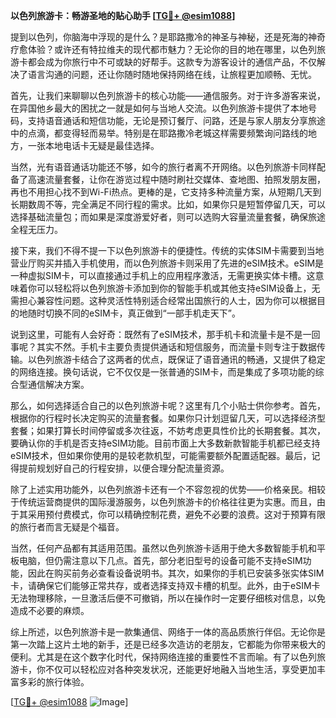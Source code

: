 **以色列旅游卡：畅游圣地的贴心助手 [[TG💪+ @esim1088](https://t.me/s/esim1088)]**

提到以色列，你脑海中浮现的是什么？是耶路撒冷的神圣与神秘，还是死海的神奇疗愈体验？或许还有特拉维夫的现代都市魅力？无论你的目的地在哪里，以色列旅游卡都会成为你旅行中不可或缺的好帮手。这款专为游客设计的通信产品，不仅解决了语言沟通的问题，还让你随时随地保持网络在线，让旅程更加顺畅、无忧。

首先，让我们来聊聊以色列旅游卡的核心功能——通信服务。对于许多游客来说，在异国他乡最大的困扰之一就是如何与当地人交流。以色列旅游卡提供了本地号码，支持语音通话和短信功能，无论是预订餐厅、问路，还是与家人朋友分享旅途中的点滴，都变得轻而易举。特别是在耶路撒冷老城这样需要频繁询问路线的地方，一张本地电话卡无疑是最佳选择。

当然，光有语音通话功能还不够，如今的旅行者离不开网络。以色列旅游卡同样配备了高速流量套餐，让你在游览过程中随时刷社交媒体、查地图、拍照发朋友圈，再也不用担心找不到Wi-Fi热点。更棒的是，它支持多种流量方案，从短期几天到长期数周不等，完全满足不同行程的需求。比如，如果你只是短暂停留几天，可以选择基础流量包；而如果是深度游爱好者，则可以选购大容量流量套餐，确保旅途全程无压力。

接下来，我们不得不提一下以色列旅游卡的便捷性。传统的实体SIM卡需要到当地营业厅购买并插入手机使用，而以色列旅游卡则采用了先进的eSIM技术。eSIM是一种虚拟SIM卡，可以直接通过手机上的应用程序激活，无需更换实体卡槽。这意味着你可以轻松将以色列旅游卡添加到你的智能手机或其他支持eSIM设备上，无需担心兼容性问题。这种灵活性特别适合经常出国旅行的人士，因为你可以根据目的地随时切换不同的eSIM卡，真正做到“一部手机走天下”。

说到这里，可能有人会好奇：既然有了eSIM技术，那手机卡和流量卡是不是一回事呢？其实不然。手机卡主要负责提供通话和短信服务，而流量卡则专注于数据传输。以色列旅游卡结合了这两者的优点，既保证了语音通讯的畅通，又提供了稳定的网络连接。换句话说，它不仅仅是一张普通的SIM卡，而是集成了多项功能的综合型通信解决方案。

那么，如何选择适合自己的以色列旅游卡呢？这里有几个小贴士供你参考。首先，根据你的行程时长决定购买的流量套餐。如果你只计划逗留几天，可以选择经济型套餐；如果打算长时间停留或多次往返，不妨考虑更具性价比的长期套餐。其次，要确认你的手机是否支持eSIM功能。目前市面上大多数新款智能手机都已经支持eSIM技术，但如果你使用的是较老款机型，可能需要额外配置适配器。最后，记得提前规划好自己的行程安排，以便合理分配流量资源。

除了上述实用功能外，以色列旅游卡还有一个不容忽视的优势——价格亲民。相较于传统运营商提供的国际漫游服务，以色列旅游卡的价格往往更为实惠。而且，由于其采用预付费模式，你可以精确控制花费，避免不必要的浪费。这对于预算有限的旅行者而言无疑是个福音。

当然，任何产品都有其适用范围。虽然以色列旅游卡适用于绝大多数智能手机和平板电脑，但仍需注意以下几点。首先，部分老旧型号的设备可能不支持eSIM功能，因此在购买前务必查看设备说明书。其次，如果你的手机已安装多张实体SIM卡，请确保它们能够正常共存，或者选择支持双卡槽的机型。此外，由于eSIM卡无法物理移除，一旦激活后便不可撤销，所以在操作时一定要仔细核对信息，以免造成不必要的麻烦。

综上所述，以色列旅游卡是一款集通信、网络于一体的高品质旅行伴侣。无论你是第一次踏上这片土地的新手，还是已经多次造访的老朋友，它都能为你带来极大的便利。尤其是在这个数字化时代，保持网络连接的重要性不言而喻。有了以色列旅游卡，你不仅可以轻松应对各种突发状况，还能更好地融入当地生活，享受更加丰富多彩的旅行体验。

[[TG💪+ @esim1088](https://t.me/s/esim1088) ![Image](https://i.postimg.cc/4NQfJmqS/Snipaste-2025-05-13-00-14-12.png)]